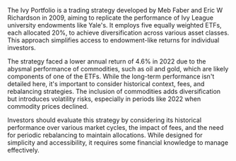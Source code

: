 The Ivy Portfolio is a trading strategy developed by Meb Faber and Eric W Richardson in 2009, aiming to replicate the performance of Ivy League university endowments like Yale's. It employs five equally weighted ETFs, each allocated 20%, to achieve diversification across various asset classes. This approach simplifies access to endowment-like returns for individual investors.

The strategy faced a lower annual return of 4.6% in 2022 due to the abysmal performance of commodities, such as oil and gold, which are likely components of one of the ETFs. While the long-term performance isn't detailed here, it's important to consider historical context, fees, and rebalancing strategies. The inclusion of commodities adds diversification but introduces volatility risks, especially in periods like 2022 when commodity prices declined.

Investors should evaluate this strategy by considering its historical performance over various market cycles, the impact of fees, and the need for periodic rebalancing to maintain allocations. While designed for simplicity and accessibility, it requires some financial knowledge to manage effectively.

